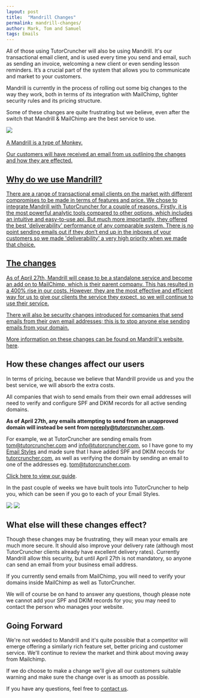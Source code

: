 ```yaml
---
layout: post
title:  "Mandrill Changes"
permalink: mandrill-changes/
author: Mark, Tom and Samuel
tags: Emails
---
```

All of those using TutorCruncher will also be using Mandrill. It's our transactional email client, 
and is used every time you send and email, such as sending an invoice, welcoming a new client or even sending lesson reminders. 
It’s a crucial part of the system that allows you to communicate and market to your customers.

Mandrill is currently in the process of rolling out some big changes to the way they work, both in terms 
of its integration with MailChimp, tighter security rules and its pricing structure.

Some of these changes are quite frustrating but we believe, even after the switch that Mandrill & MailChimp are the best service to use.

​<a href="{{ site.static}}/img/blogs/mandrill_monkey.jpg" data-lightbox="lightbox" data-title="Mandrill is a type of monkey" class="thumbnail">
  <img src="{{ site.static}}/img/blogs/mandrill_monkey.jpg" alt-text="Mandrill is a type of monkey"/>
  <figcaption>A Mandrill is a type of Monkey.</figcaption>


Our customers will have received an email from us outlining the changes and how they are effected.

## Why do we use Mandrill?

There are a range of transactional email clients on the market with different compromises to be made in terms of features and price. We chose to integrate Mandrill with TutorCruncher for a couple of reasons. Firstly, it is the most powerful analytic tools compared to other options, which includes an intuitive and easy-to-use api. But much more importantly, they offered the best 'deliverability' performance of any comparable system. There is no point sending emails out if they don’t end up in the inboxes of your customers so we made 'deliverability' a very high priority when we made that choice.

## The changes

As of April 27th, Mandrill will cease to be a standalone service and become an add on to MailChimp, which is their parent company. This has resulted in a 400% rise in our costs. However, they are the most effective and efficient way for us to give our clients the service they expect, so we will continue to use their service.

There will also be security changes introduced for companies that send emails from their own email addresses; this is to stop anyone else sending emails from your domain.

More information on these changes can be found on Mandrill's website, [here](http://blog.mandrill.com/important-changes-to-mandrill.html).

## How these changes affect our users

In terms of pricing, because we believe that Mandrill provide us and you the best service, we will absorb the extra costs.

All companies that wish to send emails from their own email addresses will need to verify and configure SPF and DKIM records for all active sending domains.

**As of April 27th, any emails attempting to send from an unapproved domain will instead be sent from noreply@tutorcruncher.com.**

For example, we at TutorCruncher are sending emails from tom@tutorcruncher.com and info@tutorcruncher.com, so I have gone to my [Email Styles](https://secure.tutorcruncher.com/comms/emailstyle/list/) and made sure that I have added SPF and DKIM records for [tutorcruncher.com](https://tutorcruncher.com), as well as verifying the domain by sending an email to one of the addresses eg. tom@tutorcruncher.com.

[Click here to view our guide](http://help.tutorcruncher.com/verifying-domain/).

In the past couple of weeks we have built tools into TutorCruncher to help you, which can be seen if you go to each of your Email Styles.

![](https://tutorcruncher-public.s3.amazonaws.com/meta/mandrill_unapproved-md.png) ![](https://tutorcruncher-public.s3.amazonaws.com/meta/mandrill-approved-md.png)

## What else will these changes effect?

Though these changes may be frustrating, they will mean your emails are much more secure. It should also improve your delivery rate (although most TutorCruncher clients already have excellent delivery rates). Currently Mandrill allow this security, but until April 27th is not mandatory, so anyone can send an email from your business email address.

If you currently send emails from MailChimp, you will need to verify your domains inside MailChimp as well as TutorCruncher.

We will of course be on hand to answer any questions, though please note we cannot add your SPF and DKIM records for you; you may need to contact the person who manages your website.

## Going Forward

We're not wedded to Mandrill and it's quite possible that a competitor will emerge offering a similarly 
rich feature set, better pricing and customer service. We'll continue to review the market and think about moving away from Mailchimp.

If we do choose to make a change we'll give all our customers suitable warning and make sure the change over is as smooth as possible.

If you have any questions, feel free to [contact us](/contact/).
